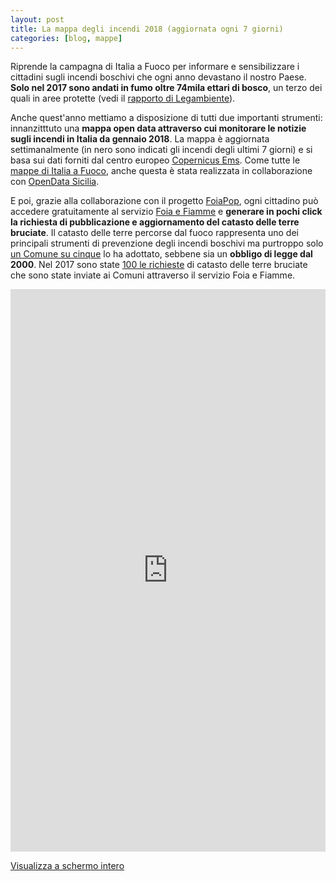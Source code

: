 ```yaml
---
layout: post
title: La mappa degli incendi 2018 (aggiornata ogni 7 giorni)
categories: [blog, mappe]
---
```


Riprende la campagna di Italia a Fuoco per informare e sensibilizzare i cittadini sugli incendi boschivi che ogni anno devastano il nostro Paese. **Solo nel 2017 sono andati in fumo oltre 74mila ettari di bosco**, un terzo dei quali in aree protette (vedi il [rapporto di Legambiente](https://www.legambiente.it/contenuti/comunicati/incendi-boschivi-e-record-74965-ettari-bruciati-nei-sette-mesi-del-2017-ecco-l-)).<br>

Anche quest'anno mettiamo a disposizione di tutti due importanti strumenti: innanzitttuto una **mappa open data attraverso cui monitorare le notizie sugli incendi in Italia da gennaio 2018**. La mappa è aggiornata settimanalmente (in nero sono indicati gli incendi degli ultimi 7 giorni) e si basa sui dati forniti dal centro europeo [Copernicus Ems](http://emergency.copernicus.eu/). Come tutte le [mappe di Italia a Fuoco](https://www.{{site.baseurl}}/mappe/), anche questa è stata realizzata in collaborazione con [OpenData Sicilia](http://opendatasicilia.it/).<br>

E poi, grazie alla collaborazione con il progetto [FoiaPop](http://www.foiapop.it/), ogni cittadino può accedere gratuitamente al servizio [Foia e Fiamme]({{site.baseurl}}/foia/) e **generare in pochi click la richiesta di pubblicazione e aggiornamento del catasto delle terre bruciate**. Il catasto delle terre percorse dal fuoco rappresenta uno dei principali strumenti di prevenzione degli incendi boschivi ma purtroppo solo [un Comune su cinque](https://www.avvenire.it/attualita/pagine/un-comune-su-5-senza-il-catasto) lo ha adottato, sebbene sia un **obbligo di legge dal 2000**. Nel 2017 sono state [100 le richieste](https://docs.google.com/spreadsheets/d/e/2PACX-1vQHIcaQrXHke2rFSGnydDo6dextEBaxrRL6lbSBNkR2OrQiKje25bOzv7cUsxiLQXSMwXqBkgL94y0W/pubhtml?gid=2018009333&single=true) di catasto delle terre bruciate che sono state inviate ai Comuni attraverso il servizio Foia e Fiamme.<br>

<iframe width="100%" height="900px" frameBorder="0" src="https://umap.openstreetmap.fr/it/map/mappa-delle-news-sugli-incendi-2018_188138?scaleControl=false&miniMap=false&scrollWheelZoom=false&zoomControl=true&allowEdit=false&moreControl=true&searchControl=null&tilelayersControl=null&embedControl=null&datalayersControl=true&onLoadPanel=caption&captionBar=false"></iframe><p><a href="https://umap.openstreetmap.fr/it/map/mappa-delle-news-sugli-incendi-2018_188138">Visualizza a schermo intero</a></p>
